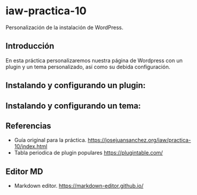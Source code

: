 # iaw-practica-10
Personalización de la instalación de WordPress.

**Introducción**
------------
En esta práctica personalizaremos nuestra página de Wordpress con un plugin y un tema personalizado, así como su debida configuración.

**Instalando y configurando un plugin:**
------------

**Instalando y configurando un tema:**
------------



**Referencias**
------------
- Guía original para la práctica.
https://josejuansanchez.org/iaw/practica-10/index.html
- Tabla periodica de plugin populares
https://plugintable.com/



**Editor MD**
------------
- Markdown editor.
https://markdown-editor.github.io/